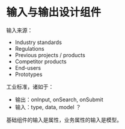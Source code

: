 # 输入与输出设计组件

输入来源：

 - Industry standards
 - Regulations
 - Previous projects / products
 - Competitor products
 - End-users
 - Prototypes

工业标准，诸如于：

 - 输出：onInput, onSearch, onSubmit
 - 输入：type, data, model ？

基础组件的输入是属性，业务属性的输入是模型。
